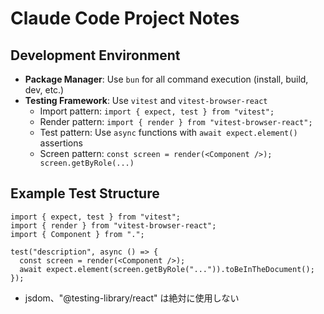 # Claude Code Project Notes

## Development Environment
- **Package Manager**: Use `bun` for all command execution (install, build, dev, etc.)
- **Testing Framework**: Use `vitest` and `vitest-browser-react`
  - Import pattern: `import { expect, test } from "vitest";`
  - Render pattern: `import { render } from "vitest-browser-react";`
  - Test pattern: Use `async` functions with `await expect.element()` assertions
  - Screen pattern: `const screen = render(<Component />); screen.getByRole(...)`

## Example Test Structure
```tsx
import { expect, test } from "vitest";
import { render } from "vitest-browser-react";
import { Component } from ".";

test("description", async () => {
  const screen = render(<Component />);
  await expect.element(screen.getByRole("...")).toBeInTheDocument();
});
```
- jsdom、"@testing-library/react" は絶対に使用しない